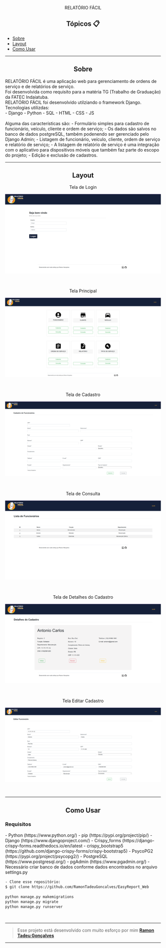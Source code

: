 <p align="center">
  RELATÓRIO FÁCIL
</p>

<h2 align="center">Tópicos 📋</h2>

   <p>
   
   - [Sobre ](#sobre-)
   - [Layout ](#layout-)
   - [Como Usar ](#como-usar-)

   </p>

---

<h2 align="center">Sobre</h2>
   
<p>
    RELATÓRIO FÁCIL é uma aplicação web para gerenciamento de ordens de serviço e de relatórios de serviço.<br>
    Foi desenvolvida como requisito para a matéria TG (Trabalho de Graduação) da FATEC Indaiatuba.<br>
    RELATÓRIO FÁCIL foi desenvolvido utilziando o framework Django.<br>
    Tecnologias utilizdas:<br>
    - Django
    - Python
    - SQL
    - HTML
    - CSS
    - JS<br>
    <br>
    Alguma das características são:    
    - Formulário simples para cadastro de funcionário, veículo, cliente e ordem de serviço;
    - Os dados são salvos no banco de dados postgreSQL, também podenendo ser gerenciado pelo Django Admin;
    - Listagem de funcionário, veículo, cliente, ordem de serviço e relatório de serviço;
    - A listagem de relatório de serviço é uma integração com o aplicativo para dispositivos móveis que também faz parte do escopo do projeto;
    - Edição e exclusão de cadastros.

</p>

---

<h2 align="center">Layout</h2>

<p align="center">
  Tela de Login
</p>

   <p align="center">
      <img alt="Relatório Fácil" title="Relatório Fácil" src="templates/static/plataforma/media/screenshoots/login_screen.png" />
   </p>
   <br>

<p align="center">
  Tela Principal
</p>

   <p align="center">
      <img alt="Relatório Fácil" title="Relatório Fácil" src="templates/static/plataforma/media/screenshoots/principal_screen.png" />
   </p>
   <br>

<p align="center">
  Tela de Cadastro
</p>

   <p align="center">
      <img alt="Relatório Fácil" title="Relatório Fácil" src="templates/static/plataforma/media/screenshoots/cadastro_screen.png" />
   </p>
   <br>

<p align="center">
  Tela de Consulta
</p>

   <p align="center">
      <img alt="Relatório Fácil" title="Relatório Fácil" src="templates/static/plataforma/media/screenshoots/consulta_screen.png" />
   </p>
   <br>

<p align="center">
  Tela de Detalhes do Cadastro
</p>

   <p align="center">
      <img alt="Relatório Fácil" title="Relatório Fácil" src="templates/static/plataforma/media/screenshoots/detalhes_screen.png" />
   </p>
   <br>

<p align="center">
  Tela Editar Cadastro
</p>

   <p align="center">
      <img alt="Relatório Fácil" title="Relatório Fácil" src="templates/static/plataforma/media/screenshoots/editar_screen.png" />
   </p>
   <br>

---

<h2 align="center">Como Usar</h2>

<h3>Requisitos</h3>
<p>
  - Python (https://www.python.org/)
  - pip (https://pypi.org/project/pip/)
  - Django (https://www.djangoproject.com/)
  - Crispy_forms (https://django-crispy-forms.readthedocs.io/en/latest
  - crispy_bootstrap5 (https://github.com/django-crispy-forms/crispy-bootstrap5)
  - PsycoPG2 (https://pypi.org/project/psycopg2/)
  - PostgreSQL (https://www.postgresql.org/)
  - pgAdmin (https://www.pgadmin.org/)
  - Necessário criar banco de dados conforme dados encontrados no arquivo settings.py
</p>

```
- Clone esse repositório:
$ git clone https://github.com/RamonTadeuGoncalves/EasyReport_Web

python manage.py makemigrations
python manage.py migrate
python manage.py runserver
```

<br>

---

> Esse projeto está desenvolvido com muito esforço por mim **[Ramon Tadeu Gonçalves](https://www.linkedin.com/in/ramon-gon%C3%A7alves-a900bb190/)** <br>

---
